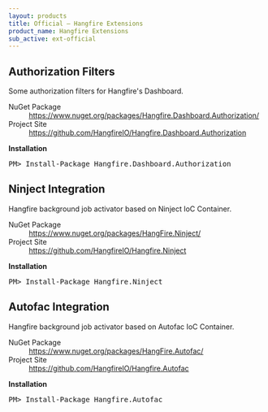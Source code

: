 ```yaml
---
layout: products
title: Official – Hangfire Extensions
product_name: Hangfire Extensions
sub_active: ext-official
---
```


## Authorization Filters

Some authorization filters for Hangfire's Dashboard.

<dl>
	<dt>NuGet Package</dt>
	<dd><a href="https://www.nuget.org/packages/Hangfire.Dashboard.Authorization/">https://www.nuget.org/packages/Hangfire.Dashboard.Authorization/</a></dd>
	<dt>Project Site</dt>
	<dd><a href="https://github.com/HangfireIO/Hangfire.Dashboard.Authorization">https://github.com/HangfireIO/Hangfire.Dashboard.Authorization</a></dd>
</dl>

<strong>Installation</strong>

<pre class="nuget-install">PM> Install-Package Hangfire.Dashboard.Authorization</pre>

## Ninject Integration

Hangfire background job activator based on Ninject IoC Container.

<dl>
	<dt>NuGet Package</dt>
	<dd><a href="https://www.nuget.org/packages/HangFire.Ninject/">https://www.nuget.org/packages/HangFire.Ninject/</a></dd>
	<dt>Project Site</dt>
	<dd><a href="https://github.com/HangfireIO/Hangfire.Ninject">https://github.com/HangfireIO/Hangfire.Ninject</a></dd>
</dl>

<strong>Installation</strong>

<pre class="nuget-install">PM> Install-Package Hangfire.Ninject</pre>

## Autofac Integration

Hangfire background job activator based on Autofac IoC Container.

<dl>
	<dt>NuGet Package</dt>
	<dd><a href="https://www.nuget.org/packages/HangFire.Autofac/">https://www.nuget.org/packages/HangFire.Autofac/</a></dd>
	<dt>Project Site</dt>
	<dd><a href="https://github.com/HangfireIO/Hangfire.Autofac">https://github.com/HangfireIO/Hangfire.Autofac</a></dd>
</dl>

<strong>Installation</strong>

<pre class="nuget-install">PM> Install-Package Hangfire.Autofac</pre>